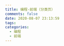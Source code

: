 ```yaml
---
title: 编程-前端（分类页）
comments: false
date: 2020-08-07 23:13:59
tags:
categories:
  - 编程
  - 前端
---
```

